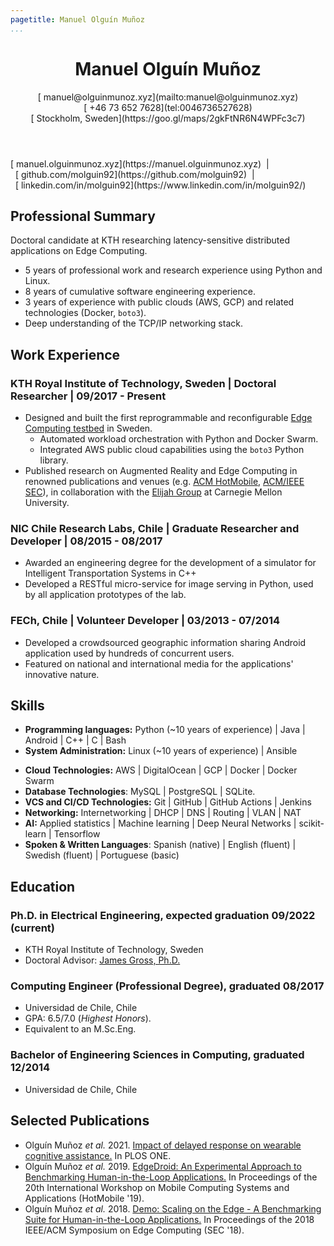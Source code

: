 ```yaml
---
pagetitle: Manuel Olguín Muñoz
...
```


<!-- <script src="https://kit.fontawesome.com/e611f8d768.js" crossorigin="anonymous"  data-auto-a11y="true"></script> -->
<script src="https://use.fontawesome.com/releases/v6.0.0/js/all.js" data-auto-a11y="true" ></script>
<link rel="stylesheet" href="https://fonts.googleapis.com/css?family=Arimo">

<!-- # Manuel Olguín Muñoz -->

<header>
  <h1>Manuel Olguín Muñoz</h1>
  <span><p>
  [<i class="fas fa-envelope"></i>&nbsp;manuel@olguinmunoz.xyz](mailto:manuel@olguinmunoz.xyz)</br>
  [<i class="fa-solid fa-phone"></i>&nbsp;+46 73 652 7628](tel:0046736527628)</br>
  [<i class="fa-solid fa-map-location"></i>&nbsp;Stockholm, Sweden](https://goo.gl/maps/2gkFtNR6N4WPFc3c7)
  </p>
  </span>
</header>

<span>
[<i class="fas fa-link"></i>&nbsp;manuel.olguinmunoz.xyz](https://manuel.olguinmunoz.xyz)&nbsp;&nbsp;|&nbsp;&nbsp;[<i class="fa-brands fa-github fa-lg"></i>&nbsp;github.com/molguin92](https://github.com/molguin92)&nbsp;&nbsp;|&nbsp;&nbsp;[<i class="fa-brands fa-linkedin fa-lg"></i>&nbsp;linkedin.com/in/molguin92](https://www.linkedin.com/in/molguin92/)
</span>

## Professional Summary

Doctoral candidate at KTH researching latency-sensitive distributed applications on Edge Computing.

* 5 years of professional work and research experience using Python and Linux.
* 8 years of cumulative software engineering experience.
* 3 years of experience with public clouds (AWS, GCP) and related technologies (Docker, `boto3`).
* Deep understanding of the TCP/IP networking stack.

## Work Experience

### KTH Royal Institute of Technology, Sweden | Doctoral Researcher | 09/2017 - Present

* Designed and built the first reprogrammable and reconfigurable [Edge Computing testbed](https://manuel.olguinmunoz.xyz/projects/expeca_testbed/) in Sweden.
  * Automated workload orchestration with Python and Docker Swarm.
  * Integrated AWS public cloud capabilities using the `boto3` Python library.
* Published research on Augmented Reality and Edge Computing in renowned publications and venues (e.g. [ACM HotMobile](http://www.hotmobile.org/main/), [ACM/IEEE SEC](http://acm-ieee-sec.org/)), in collaboration with the [Elijah Group](https://elijah.cs.cmu.edu/) at Carnegie Mellon University.

<!-- ### Universidad de Chile, Chile | Lecturer (Remote) | 08/2021 - 12/2021

* Co-lectured a course on the fundamentals of the TCP/IP stack to 81 computer science undergraduates.
* Designed innovative homework assignments using the Kathará simulator which were highly praised by students. -->

### NIC Chile Research Labs, Chile | Graduate Researcher and Developer | 08/2015 - 08/2017

* Awarded an engineering degree for the development of a simulator for Intelligent Transportation Systems in C++
* Developed a RESTful micro-service for image serving in Python, used by all application prototypes of the lab.

### FECh, Chile | Volunteer Developer | 03/2013 - 07/2014

* Developed a crowdsourced geographic information sharing Android application used by hundreds of concurrent users.
* Featured on national and international media for the applications' innovative nature.

## Skills

* **Programming languages:** Python (\~10 years of experience) | Java | Android | C++ | C | Bash
* **System Administration:** Linux (\~10 years of experience) | Ansible
<!-- * **Data analysis & visualization:** Pandas | Matplotlib | Numpy | Scipy | Jupyter | Apache Spark | Tableau -->
* **Cloud Technologies:** AWS | DigitalOcean | GCP | Docker | Docker Swarm
* **Database Technologies**: MySQL | PostgreSQL | SQLite.
* **VCS and CI/CD Technologies:** Git | GitHub | GitHub Actions | Jenkins
* **Networking:** Internetworking | DHCP | DNS | Routing | VLAN | NAT
* **AI:** Applied statistics | Machine learning | Deep Neural Networks | scikit-learn | Tensorflow
* **Spoken & Written Languages**: Spanish (native) | English (fluent) | Swedish (fluent) | Portuguese (basic)

## Education

### Ph.D. in Electrical Engineering, expected graduation 09/2022 (current)

* KTH Royal Institute of Technology, Sweden
* Doctoral Advisor: [James Gross, Ph.D.](https://jamesgross.org)

### Computing Engineer (Professional Degree), graduated 08/2017

* Universidad de Chile, Chile
* GPA: 6.5/7.0 (*Highest Honors*).
* Equivalent to an M.Sc.Eng.

### Bachelor of Engineering Sciences in Computing, graduated 12/2014

* Universidad de Chile, Chile

## Selected Publications

* Olguín Muñoz *et al.* 2021. [Impact of delayed response on wearable cognitive assistance.](https://doi.org/10.1371/journal.pone.0248690) In PLOS ONE.
* Olguín Muñoz *et al.* 2019. [EdgeDroid: An Experimental Approach to Benchmarking Human-in-the-Loop Applications.](http://doi.acm.org/10.1145/3301293.3302353) In Proceedings of the 20th International Workshop on Mobile Computing Systems and Applications (HotMobile '19).
* Olguín Muñoz *et al.* 2018. [Demo: Scaling on the Edge - A Benchmarking Suite for Human-in-the-Loop Applications.](https://ieeexplore.ieee.org/document/8567676) In Proceedings of the 2018 IEEE/ACM Symposium on Edge Computing (SEC '18).
